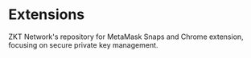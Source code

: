 # Extensions
ZKT Network's repository for MetaMask Snaps and Chrome extension, focusing on secure private key management.

